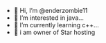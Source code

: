 - 👋 Hi, I’m @enderzombie11
- 👀 I’m interested in java...
- 🌱 I’m currently learning c++...
- 💞️ i am owner of Star hosting
